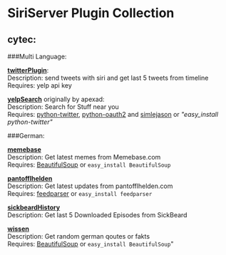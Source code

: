 # SiriServer Plugin Collection

## cytec:

###Multi Language:

[**twitterPlugin**](https://github.com/cytec/SiriServer-Plugins/tree/master/twitterPlugin):<br />
Description: send tweets with siri and get last 5 tweets from timeline <br />
Requires: yelp api key



[**yelpSearch**](https://github.com/cytec/SiriServer-Plugins/tree/master/yelpSearch) originally by apexad:<br />
Description: Search for Stuff near you <br />
Requires: [python-twitter](http://code.google.com/p/python-twitter/), [python-oauth2](https://github.com/simplegeo/python-oauth2) and [simlejason](http://pypi.python.org/pypi/simplejson) or *"easy_install python-twitter"*

###German:

[**memebase**](https://github.com/cytec/SiriServer-Plugins/tree/master/memebase)<br />
Description: Get latest memes from Memebase.com<br />
Requires: [BeautifulSoup](http://www.crummy.com/software/BeautifulSoup/) or <code>easy_install BeautifulSoup</code>

[**pantofflhelden**](https://github.com/cytec/SiriServer-Plugins/tree/master/pantofflhelden)<br />
Description: Get latest updates from pantofflhelden.com<br />
Requires: [feedparser](http://pypi.python.org/pypi/feedparser) or <code>easy_install feedparser</code>

[**sickbeardHistory**](https://github.com/cytec/SiriServer-Plugins/tree/master/SickbeardHistory) <br />
Description: Get last 5 Downloaded Episodes from SickBeard

[**wissen**](https://github.com/cytec/SiriServer-Plugins/tree/master/Wissen)<br />
Description: Get random german qoutes or fakts<br />
Requires: [BeautifulSoup](http://www.crummy.com/software/BeautifulSoup/) or <code>easy_install BeautifulSoup</code>"
